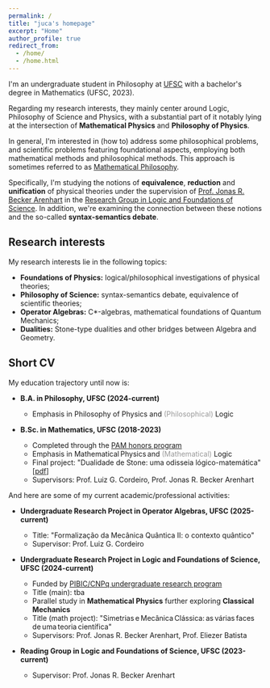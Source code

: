 ```yaml
---
permalink: /
title: "juca's homepage"
excerpt: "Home"
author_profile: true
redirect_from: 
  - /home/
  - /home.html
---
```


I'm an undergraduate student in Philosophy at [UFSC](https://ufsc.br/) with a bachelor's degree in Mathematics (UFSC, 2023). 

Regarding my research interests, they mainly center around Logic, Philosophy of Science and Physics, with a substantial part of it notably lying at the intersection of **Mathematical Physics** and **Philosophy of Physics**.

In general, I'm interested in (how to) address some philosophical problems, and scientific problems featuring foundational aspects, employing both mathematical methods and philosophical methods. This approach is sometimes referred to as [Mathematical Philosophy](https://onlinelibrary.wiley.com/doi/10.1111/meta.12029).

Specifically, I'm studying the notions of **equivalence**, **reduction** and **unification** of physical theories under the supervision of [Prof. Jonas R. Becker Arenhart](https://scholar.google.com/citations?user=INalU8cAAAAJ&hl=pt-BR) in the [Research Group in Logic and Foundations of Science](https://sites.google.com/view/logicandfoundationsofscience/home?authuser=0). In addition, we're examining the connection between these notions and the so-called **syntax-semantics debate**.

## Research interests

My research interests lie in the following topics:

* **Foundations of Physics:** logical/philosophical investigations of physical theories;
* **Philosophy of Science:** syntax-semantics debate, equivalence of scientific theories;
* **Operator Algebras:** C*-algebras, mathematical foundations of Quantum Mechanics;
* **Dualities:** Stone-type dualities and other bridges between Algebra and Geometry.

## Short CV

My education trajectory until now is:

* **B.A. in Philosophy, UFSC (2024-current)**
  * Emphasis in Philosophy of Physics and <span style="color: #999999;">(Philosophical)</span> Logic

* **B.Sc. in Mathematics, UFSC (2018-2023)**
  * Completed through the [PAM honors program](https://pam-mtm-ufsc-br.translate.goog/oquee.html?_x_tr_sch=http&_x_tr_sl=pt&_x_tr_tl=en&_x_tr_hl=pt-BR&_x_tr_pto=wapp)
  * Emphasis in Mathematical Physics and <span style="color: #999999;">(Mathematical)</span> Logic
  * Final project: "Dualidade de Stone: uma odisseia lógico-matemática" [[pdf](https://repositorio.ufsc.br/bitstream/handle/123456789/255148/tcc_julio%20candido%20veloso%20barczyszyn.pdf?sequence=1&isAllowed=y)]
  * Supervisors: Prof. Luiz G. Cordeiro, Prof. Jonas R. Becker Arenhart

And here are some of my current academic/professional activities:

* **Undergraduate Research Project in Operator Algebras, UFSC (2025-current)**
  * Title: "Formalização da Mecânica Quântica II: o contexto quântico"
  * Supervisor: Prof. Luiz G. Cordeiro

* **Undergraduate Research Project in Logic and Foundations of Science, UFSC (2024-current)**
  * Funded by [PIBIC/CNPq undergraduate research program](http://pibic.propesq.ufsc.br/)
  * Title (main): tba
  * Parallel study in **Mathematical Physics** further exploring **Classical Mechanics**
  * Title (math project): "Simetrias e Mecânica Clássica: as várias faces de uma teoria científica"
  * Supervisors: Prof. Jonas R. Becker Arenhart, Prof. Eliezer Batista
 
* **Reading Group in Logic and Foundations of Science, UFSC (2023-current)**
  * Supervisor: Prof. Jonas R. Becker Arenhart
